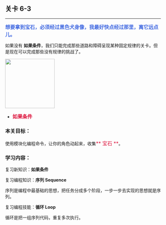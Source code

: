 ## 关卡 6-3

------
<font color=#4169E1 size=3>**想要拿到宝石，必须经过黑色犬身像，我最好快点经过那里，离它远点儿。**</font>

如果没有 **如果条件**，我们只能完成那些道路和障碍呈现某种固定规律的关卡。但是现在可以完成那些没有规律的挑战了。

<img src="./scene/image/if.png" width = "160" alt="" align=center /> 

 - <font color=#DC143C size=3>**如果条件**</font>

### 本关目标：
使用模块化编程命令，让你的角色动起来，收集<font color=#DC143C size=3>** 宝石 **</font>。

### 学习内容：
复习新知识：**如果条件**

复习编程知识：**序列 Sequence**

序列是编程中最基础的思想，把任务分成多个阶段，一步一步去实现的思想就是序列。

复习编程技能：**循环 Loop**

循环是把一组序列代码，重复多次执行。
